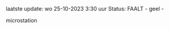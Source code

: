 laatste update: 
wo 25-10-2023  3:30   uur 
Status: FAALT - geel - 
<div class="service Y">microstation</div>
